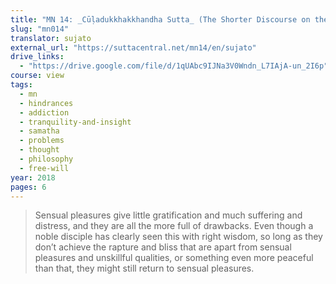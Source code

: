 ```yaml
---
title: "MN 14: _Cūḷadukkhakkhandha Sutta_ (The Shorter Discourse on the Mass of Suffering)"
slug: "mn014"
translator: sujato
external_url: "https://suttacentral.net/mn14/en/sujato"
drive_links:
  - "https://drive.google.com/file/d/1qUAbc9IJNa3V0Wndn_L7IAjA-un_2I6p"
course: view
tags:
  - mn
  - hindrances
  - addiction
  - tranquility-and-insight
  - samatha
  - problems
  - thought
  - philosophy
  - free-will
year: 2018
pages: 6
---
```


> Sensual pleasures give little gratification and much suffering and distress, and they are all the more full of drawbacks. Even though a noble disciple has clearly seen this with right wisdom, so long as they don’t achieve the rapture and bliss that are apart from sensual pleasures and unskillful qualities, or something even more peaceful than that, they might still return to sensual pleasures.
